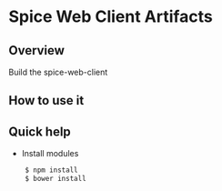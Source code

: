 Spice Web Client Artifacts
==========================

## Overview

Build the spice-web-client

## How to use it

## Quick help

* Install modules

```bash
	$ npm install
	$ bower install
```
